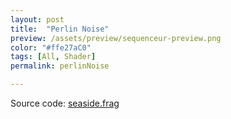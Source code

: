 ```yaml
---
layout: post
title:  "Perlin Noise"
preview: /assets/preview/sequenceur-preview.png
color: "#ffe27aC0"
tags: [All, Shader]
permalink: perlinNoise

---
```



<p align="center">
<canvas class="glslCanvas" data-fragment-url="/assets/shaders/perlinNoise.frag"  width="700" height="500" data-textures="/assets/shaders/sahara.jpg"></canvas>
</p>
<div id="container">
</div>
    
<script src="js/three.min.js"></script>

  
 
  <script type="text/javascript">
 

window.requestAnimFrame = (function(){
      return  window.requestAnimationFrame       || 
              window.webkitRequestAnimationFrame || 
              window.mozRequestAnimationFrame    || 
              window.oRequestAnimationFrame      || 
              window.msRequestAnimationFrame     || 
              function(callback, element){
                window.setTimeout(callback, 1000 / 60);
              };
    })();


  // set the scene size
  var WIDTH = 700,
      HEIGHT = 500;
  
  // set some camera attributes
  var VIEW_ANGLE = 0,
      ASPECT = WIDTH / HEIGHT,
      NEAR = 0.1,
      FAR = 10000;
  
  // get the DOM element to attach to
  // - assume we've got jQuery to hand
  //var $container = $('#container');
  
  // create a WebGL renderer, camera
  // and a scene
  var renderer = new THREE.WebGLRenderer();
  var camera = new THREE.Camera(  VIEW_ANGLE,
                                  ASPECT,
                                  NEAR,
                                  FAR  );
  var scene = new THREE.Scene();
  
  // the camera starts at 0,0,0 so pull it back
  camera.position.z = 300;
  
  // start the renderer - set the clear colour
  // to a full black
  renderer.setClearColor(new THREE.Color(0, 1));
  renderer.setSize(WIDTH, HEIGHT);
  
  // attach the render-supplied DOM element
 // $container.append(renderer.domElement);
  
  // create the particle variables
  var particleCount = 1800,
      particles = new THREE.Geometry(),
    pMaterial = new THREE.ParticleBasicMaterial({
      color: 0xFFFFFF,
      size: 20,
      map: THREE.ImageUtils.loadTexture(
        "/assets/particle.png"
      ),
      blending: THREE.AdditiveBlending,
      transparent: true
    });
  
  // now create the individual particles
  for(var p = 0; p < particleCount; p++) {
  
    // create a particle with random
    // position values, -250 -> 250
    var pX = Math.random() * 500 - 250,
      pY = Math.random() * 500 - 250,
      pZ = 0,//Math.random() * 500 - 250,
        particle = new THREE.Vertex(
        new THREE.Vector3(pX, pY, pZ)
      );
    // create a velocity vector
    particle.velocity = new THREE.Vector3(
      0,        // x
      -Math.random(), // y
      0);       // z

    // add it to the geometry
    scene.add(particle);
    particles.vertices.push(particle);
  }
  
  // create the particle system
  var particleSystem = new THREE.ParticleSystem(
    particles,
    pMaterial);
  
  particleSystem.sortParticles = true;
  
  // add it to the scene
 //scene.add(particleSystem);
  
  // add a "floor" (plane) to the scene
/*	var geometry = new THREE.PlaneGeometry( 20, 2, 32 );
var material = new THREE.MeshBasicMaterial( {color: 0xffff00, side: THREE.DoubleSide} );
var plane = new THREE.Mesh( geometry, material );
scene.add( plane );
*/
document.body.appendChild(renderer.domElement);
  // animation loop
  function update() {
    
    // add some rotation to the system
   // particleSystem.rotation.y += 0.01;
    
   /* var pCount = particleCount;
    while(pCount--) {
      // get the particle
      var particle = particles.vertices[pCount];
      
      // check if we need to reset
      if(particle.position.y < -200) {
        particle.position.y = 200;
        particle.velocity.y = 0;
      }
      
      // update the velocity
      particle.velocity.y -= Math.random() * .1;
      
      // and the position
      particle.position.addSelf(
        particle.velocity);
    }
    
    // flag to the particle system that we've
    // changed its vertices. This is the
    // dirty little secret.
    particleSystem.geometry.__dirtyVertices = true;
    */
    renderer.render(scene, camera);
    
    // set up the next call
    requestAnimFrame(update);
  }
  requestAnimFrame(update);


  </script>

Source code: <a href="https://github.com/aklevy/aklevy.github.io/blob/master/assets/shaders/seaside.frag" >seaside.frag</a>

